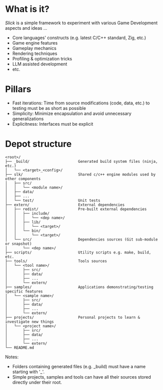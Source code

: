 # What is it?

*Slick* is a simple framework to experiment with various Game Development aspects and ideas ...
- Core languages' constructs (e.g. latest C/C++ standard, Zig, etc.)
- Game engine features
- Gameplay mechanics
- Rendering techniques
- Profiling & optimization tricks
- LLM assisted development
- etc.

# Pillars

- Fast iterations: Time from source modifications (code, data, etc.) to testing must be as short as possible
- Simplicity: Minimize encapsulation and avoid unnecessary generalizations
- Explicitness: Interfaces must be explicit

# Depot structure

```
<root>/
├── _build/                      Generated build system files (ninja, etc.)
│   └── <target>_<config>/
├── slk/                         Shared c/c++ engine modules used by other components
│   ├── src/
│   │   └── <module name>/
│   ├── data/
│   ├── ...
│   └── test/                    Unit tests
├── extern/                      External dependencies
│   ├── redist/                  Pre-built external dependencies
│   │   ├── include/
│   │   │   └── <dep name>/
│   │   ├── lib/
│   │   │   └── <target>/
│   │   └── bin/
│   │       └── <target>/
│   └── src/                     Dependencies sources (Git sub-module or snapshot) 
│       └── <dep name>/
├── scripts/                     Utility scripts e.g. make, build, etc.
├── tools/                       Tools sources
│   └── <tool name>/
│       ├── src/
│       ├── data/
│       ├── ...
│       └── extern/
├── samples/                     Applications demonstrating/testing specific features
│   └── <sample name>/
│       ├── src/
│       ├── data/
│       ├── ...
│       └── extern/
├── projects/                    Personal projects to learn & investigate new things
│   └── <project name>/
│       ├── src/
│       ├── data/
│       ├── ...
│       └── extern/
└── README.md
```

Notes:
- Folders containing generated files (e.g. \_build) must have a name starting with '_'.
- Simple projects, samples and tools can have all their sources stored directly under their root.
